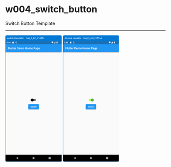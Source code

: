 # w004_switch_button

Switch Button Template
<HR>
<img src="https://github.com/VedatBiner/flutter-codes/blob/master/widgets_templates/w004_switch_button/screen_shots/img-01.png" height="400em"/>
<img src="https://github.com/VedatBiner/flutter-codes/blob/master/widgets_templates/w004_switch_button/screen_shots/img-02.png" height="400em"/>